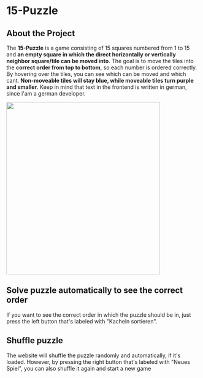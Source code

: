 # 15-Puzzle

## About the Project
The **15-Puzzle** is a game consisting of 15 squares numbered from 1 to 15 and **an empty square in which the direct horizontally or vertically neighbor square/tile can be moved into**. The goal is to move the tiles into the **correct order from top to bottom**, so each number is ordered correctly. By hovering over the tiles, you can see which can be moved and which cant. **Non-moveable tiles will stay blue, while moveable tiles turn purple and smaller**. Keep in mind that text in the frontend is written in german, since i'am a german developer.

<img src="https://github.com/LouisLohmer/15-Puzzle/assets/126259607/fda86131-df27-46e0-a1d3-abb8123a4ac7" width="400" height="450" />

## Solve puzzle automatically to see the correct order
If you want to see the correct order in which the puzzle should be in, just press the left button that's labeled with "Kacheln sortieren".

## Shuffle puzzle
The website will shuffle the puzzle randomly and automatically, if it's loaded. However, by pressing the right button that's labeled with "Neues Spiel", you can also shuffle it again and start a new game





